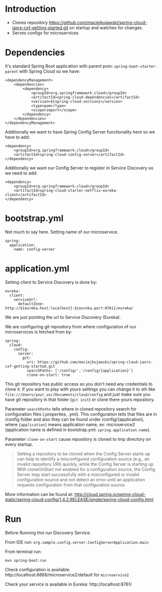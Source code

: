 # Introduction

* Clones repository https://github.com/maciejkujawski/spring-cloud-jaxrs-cxf-getting-started.git on startup and watches for changes.
* Serves configs for microservices

# Dependencies

It's standard Spring Boot application with parent pom: `spring-boot-starter-parent` with Spring Cloud so we have:

    <dependencyManagement>
    	<dependencies>
    		<dependency>
    			<groupId>org.springframework.cloud</groupId>
    			<artifactId>spring-cloud-dependencies</artifactId>
    			<version>${spring-cloud.version}</version>
    			<type>pom</type>
    			<scope>import</scope>
    		</dependency>
    	</dependencies>
    </dependencyManagement>

Additionally we want to have Spring Config Server functionality here so we have to add:

    <dependency>
    	<groupId>org.springframework.cloud</groupId>
    	<artifactId>spring-cloud-config-server</artifactId>
    </dependency>

Additionally we want our Config Server to register in Service Discovery so we need to add:

    <dependency>
    	<groupId>org.springframework.cloud</groupId>
    	<artifactId>spring-cloud-starter-netflix-eureka-client</artifactId>
    </dependency>
    
# bootstrap.yml

Not much to say here. Setting name of our microservice.

    spring:
      application:
        name: config-server

# application.yml

Setting client to Service Discovery is done by:

    eureka:
      client:
        serviceUrl:
          defaultZone: http://${eureka.host:localhost}:${eureka.port:8761}/eureka/
          
We are just pointing the url to Service Discovery (Eureka).

We are configuring git repository from where configuration of our microservices is fetched from by:

    spring:
      cloud:
        config:
          server:
            git:
              uri: https://github.com/maciejkujawski/spring-cloud-jaxrs-cxf-getting-started.git
              searchPaths: ['/config/','/config/{application}']
              clone-on-start: true
              

This git repository has public access so you don't need any credentials to clone it. If you want to play with yours settings you can change it to sth like 
`file:///Users/your_usr/Documents/cloud/config` and just make sure you have git repository in that folder (`git init`) or clone there yours repository.

Parameter `searchPaths` tells where in cloned repository search for configuration files (.properties, .yml). This configuration tells that files are in 
/config folder and also they can be found under /config/{application}, where `{application}` means application name, 
ex: microservice2 (application name is defined in bootstrap.yml: `spring.application.name`).

Parameter `clone-on-start` cause repository is cloned to tmp directory on every startup.

> Setting a repository to be cloned when the Config Server starts up can help to identify a misconfigured configuration source (e.g., an invalid repository URI) quickly, while the Config Server is starting up. With cloneOnStart not enabled for a configuration source, the Config Server may start successfully with a misconfigured or invalid configuration source and not detect an error until an application requests configuration from that configuration source.

More information can be found at: http://cloud.spring.io/spring-cloud-static/spring-cloud-config/1.4.2.RELEASE/single/spring-cloud-config.html

# Run

Before Running this run Discovery Service.

From IDE run: `org.sample.config.server.ConfigServerApplication.main`

From terminal run:

`mvn spring-boot:run`

Check configuration is available: http://localhost:8888/microservice2/default for `microservice2`

Check your service is available in Eureka: http://localhost:8761/